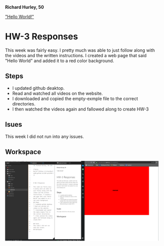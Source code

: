 <b> Richard Hurley, 50 </b>

["Hello
World!"](https://richardhurley08.github.io/120-work/HW-3/)



# HW-3 Responses

This week was fairly easy. I pretty much was able to just follow along with the videos and the written instructions. I created a web page that said "Hello World" and added it to a red color background.
## Steps
* I updated github deaktop.
* Read and watched all videos on the website.
* I downloaded and copied the empty-exmple file to the correct directories.
* I then watched the videos again and fallowed along to create HW-3

## Isues
This week I did not run into any issues.
## Workspace
![screenshot](images/world.png)
